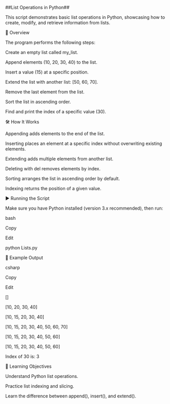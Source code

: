 ##List Operations in Python##

This script demonstrates basic list operations in Python, showcasing how to create, modify, and retrieve information from lists.

📜 Overview

The program performs the following steps:

Create an empty list called my_list.

Append elements (10, 20, 30, 40) to the list.

Insert a value (15) at a specific position.

Extend the list with another list: [50, 60, 70].

Remove the last element from the list.

Sort the list in ascending order.

Find and print the index of a specific value (30).

🛠 How It Works

Appending adds elements to the end of the list.

Inserting places an element at a specific index without overwriting existing elements.

Extending adds multiple elements from another list.

Deleting with del removes elements by index.

Sorting arranges the list in ascending order by default.

Indexing returns the position of a given value.

▶️ Running the Script

Make sure you have Python installed (version 3.x recommended), then run:

bash

Copy

Edit

python Lists.py

📌 Example Output

csharp

Copy

Edit

[]

[10, 20, 30, 40]

[10, 15, 20, 30, 40]

[10, 15, 20, 30, 40, 50, 60, 70]

[10, 15, 20, 30, 40, 50, 60]

[10, 15, 20, 30, 40, 50, 60]

Index of 30 is: 3

🎯 Learning Objectives

Understand Python list operations.

Practice list indexing and slicing.

Learn the difference between append(), insert(), and extend().

